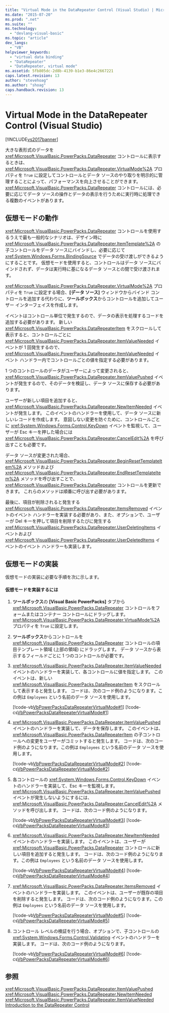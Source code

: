 ```yaml
---
title: "Virtual Mode in the DataRepeater Control (Visual Studio) | Microsoft Docs"
ms.date: "2015-07-20"
ms.prod: ".net"
ms.suite: ""
ms.technology: 
  - "devlang-visual-basic"
ms.topic: "article"
dev_langs: 
  - "VB"
helpviewer_keywords: 
  - "virtual data binding"
  - "DataRepeater"
  - "DataRepeater, virtual mode"
ms.assetid: 5fb805dc-2d8b-4139-b1e3-86e4c2667221
caps.latest.revision: 13
author: "stevehoag"
ms.author: "shoag"
caps.handback.revision: 13
---
```

# Virtual Mode in the DataRepeater Control (Visual Studio)
[!INCLUDE[vs2017banner](../../../visual-basic/developing-apps/includes/vs2017banner.md)]

大きな表形式のデータを <xref:Microsoft.VisualBasic.PowerPacks.DataRepeater> コントロールに表示するときは、<xref:Microsoft.VisualBasic.PowerPacks.DataRepeater.VirtualMode%2A> プロパティを `True` に設定してコントロールとデータ ソースのやり取りを明示的に管理することによって、パフォーマンスを向上させることができます。  <xref:Microsoft.VisualBasic.PowerPacks.DataRepeater> コントロールには、必要に応じてデータ ソースの操作とデータの表示を行うために実行時に処理できる複数のイベントがあります。  
  
## 仮想モードの動作  
 <xref:Microsoft.VisualBasic.PowerPacks.DataRepeater> コントロールを使用するうえで最も一般的なシナリオは、デザイン時に <xref:Microsoft.VisualBasic.PowerPacks.DataRepeater.ItemTemplate%2A> の子コントロールをデータ ソースにバインドし、必要に応じて <xref:System.Windows.Forms.BindingSource> でデータの受け渡しができるようにすることです。  仮想モードを使用すると、コントロールはデータ ソースにバインドされず、データは実行時に基になるデータ ソースとの間で受け渡されます。  
  
 <xref:Microsoft.VisualBasic.PowerPacks.DataRepeater.VirtualMode%2A> プロパティを `True` に設定する場合、**\[データ ソース\]** ウィンドウからバインド コントロールを追加する代わりに、**ツールボックス**からコントロールを追加してユーザー インターフェイスを作成します。  
  
 イベントはコントロール単位で発生するので、データの表示を処理するコードを追加する必要があります。  新しい <xref:Microsoft.VisualBasic.PowerPacks.DataRepeaterItem> をスクロールして表示すると、コントロールごとに <xref:Microsoft.VisualBasic.PowerPacks.DataRepeater.ItemValueNeeded> イベントが 1 回発生するので、<xref:Microsoft.VisualBasic.PowerPacks.DataRepeater.ItemValueNeeded> イベント ハンドラー内でコントロールごとの値を指定する必要があります。  
  
 1 つのコントロールのデータがユーザーによって変更されると、<xref:Microsoft.VisualBasic.PowerPacks.DataRepeater.ItemValuePushed> イベントが発生するので、そのデータを検証し、データ ソースに保存する必要があります。  
  
 ユーザーが新しい項目を追加すると、<xref:Microsoft.VisualBasic.PowerPacks.DataRepeater.NewItemNeeded> イベントが発生します。  このイベントのハンドラーを使用して、データ ソースに新しいレコードを作成します。  意図しない変更を防ぐために、コントロールごとに <xref:System.Windows.Forms.Control.KeyDown> イベントを監視して、ユーザーが Esc キーを押した場合には <xref:Microsoft.VisualBasic.PowerPacks.DataRepeater.CancelEdit%2A> を呼び出すことも必要です。  
  
 データ ソースが変更された場合、<xref:Microsoft.VisualBasic.PowerPacks.DataRepeater.BeginResetTemplateItem%2A> メソッドおよび <xref:Microsoft.VisualBasic.PowerPacks.DataRepeater.EndResetTemplateItem%2A> メソッドを呼び出すことで、<xref:Microsoft.VisualBasic.PowerPacks.DataRepeater> コントロールを更新できます。  これらのメソッドは順番に呼び出す必要があります。  
  
 最後に、項目が削除されると発生する <xref:Microsoft.VisualBasic.PowerPacks.DataRepeater.ItemsRemoved> イベントのイベント ハンドラーを実装する必要があり、また、オプションで、ユーザーが Del キーを押して項目を削除するたびに発生する <xref:Microsoft.VisualBasic.PowerPacks.DataRepeater.UserDeletingItems> イベントおよび <xref:Microsoft.VisualBasic.PowerPacks.DataRepeater.UserDeletedItems> イベントのイベント ハンドラーも実装します。  
  
## 仮想モードの実装  
 仮想モードの実装に必要な手順を次に示します。  
  
#### 仮想モードを実装するには  
  
1.  **ツールボックス**の **\[Visual Basic PowerPacks\]** タブから <xref:Microsoft.VisualBasic.PowerPacks.DataRepeater> コントロールをフォームまたはコンテナー コントロールにドラッグします。  <xref:Microsoft.VisualBasic.PowerPacks.DataRepeater.VirtualMode%2A> プロパティを `True` に設定します。  
  
2.  **ツールボックス**からコントロールを <xref:Microsoft.VisualBasic.PowerPacks.DataRepeater> コントロールの項目テンプレート領域 \(上部の領域\) にドラッグします。  データ ソースから表示するフィールドごとに 1 つのコントロールが必要です。  
  
3.  <xref:Microsoft.VisualBasic.PowerPacks.DataRepeater.ItemValueNeeded> イベントのハンドラーを実装して、各コントロールに値を指定します。  このイベントは、新しい <xref:Microsoft.VisualBasic.PowerPacks.DataRepeaterItem> をスクロールして表示すると発生します。  コードは、次のコード例のようになります。この例は `Employees` という名前のデータ ソースを使用します。  
  
     [!code-vb[VbPowerPacksDataRepeaterVirtualMode#1](../../../visual-basic/developing-apps/windows-forms/codesnippet/visualbasic/VbPowerPacksDataRepeaterVirtualMode/VbPowerPacksDataRepeaterVirtualMode.vb#1)]
     [!code-cs[VbPowerPacksDataRepeaterVirtualMode#1](../../../visual-basic/developing-apps/windows-forms/codesnippet/csharp/VbPowerPacksDataRepeaterVirtualModeCS/VbPowerPacksDataRepeaterVirtualMode.cs#1)]  
  
4.  <xref:Microsoft.VisualBasic.PowerPacks.DataRepeater.ItemValuePushed> イベントのハンドラーを実装して、データを保存します。  このイベントは、<xref:Microsoft.VisualBasic.PowerPacks.DataRepeaterItem> の子コントロールへの変更をユーザーがコミットすると発生します。  コードは、次のコード例のようになります。この例は `Employees` という名前のデータ ソースを使用します。  
  
     [!code-vb[VbPowerPacksDataRepeaterVirtualMode#2](../../../visual-basic/developing-apps/windows-forms/codesnippet/visualbasic/VbPowerPacksDataRepeaterVirtualMode/VbPowerPacksDataRepeaterVirtualMode.vb#2)]
     [!code-cs[VbPowerPacksDataRepeaterVirtualMode#2](../../../visual-basic/developing-apps/windows-forms/codesnippet/csharp/VbPowerPacksDataRepeaterVirtualModeCS/VbPowerPacksDataRepeaterVirtualMode.cs#2)]  
  
5.  各コントロールの <xref:System.Windows.Forms.Control.KeyDown> イベントのハンドラーを実装して、Esc キーを監視します。  <xref:Microsoft.VisualBasic.PowerPacks.DataRepeater.ItemValuePushed> イベントが発生しないようにするには、<xref:Microsoft.VisualBasic.PowerPacks.DataRepeater.CancelEdit%2A> メソッドを呼び出します。  コードは、次のコード例のようになります。  
  
     [!code-vb[VbPowerPacksDataRepeaterVirtualMode#3](../../../visual-basic/developing-apps/windows-forms/codesnippet/visualbasic/VbPowerPacksDataRepeaterVirtualMode/VbPowerPacksDataRepeaterVirtualMode.vb#3)]
     [!code-cs[VbPowerPacksDataRepeaterVirtualMode#3](../../../visual-basic/developing-apps/windows-forms/codesnippet/csharp/VbPowerPacksDataRepeaterVirtualModeCS/VbPowerPacksDataRepeaterVirtualMode.cs#3)]  
  
6.  <xref:Microsoft.VisualBasic.PowerPacks.DataRepeater.NewItemNeeded> イベントのハンドラーを実装します。  このイベントは、ユーザーが <xref:Microsoft.VisualBasic.PowerPacks.DataRepeater> コントロールに新しい項目を追加すると発生します。  コードは、次のコード例のようになります。この例は `Employees` という名前のデータ ソースを使用します。  
  
     [!code-vb[VbPowerPacksDataRepeaterVirtualMode#4](../../../visual-basic/developing-apps/windows-forms/codesnippet/visualbasic/VbPowerPacksDataRepeaterVirtualMode/VbPowerPacksDataRepeaterVirtualMode.vb#4)]
     [!code-cs[VbPowerPacksDataRepeaterVirtualMode#4](../../../visual-basic/developing-apps/windows-forms/codesnippet/csharp/VbPowerPacksDataRepeaterVirtualModeCS/VbPowerPacksDataRepeaterVirtualMode.cs#4)]  
  
7.  <xref:Microsoft.VisualBasic.PowerPacks.DataRepeater.ItemsRemoved> イベントのハンドラーを実装します。  このイベントは、ユーザーが既存の項目を削除すると発生します。  コードは、次のコード例のようになります。この例は `Employees` という名前のデータ ソースを使用します。  
  
     [!code-vb[VbPowerPacksDataRepeaterVirtualMode#5](../../../visual-basic/developing-apps/windows-forms/codesnippet/visualbasic/VbPowerPacksDataRepeaterVirtualMode/VbPowerPacksDataRepeaterVirtualMode.vb#5)]
     [!code-cs[VbPowerPacksDataRepeaterVirtualMode#5](../../../visual-basic/developing-apps/windows-forms/codesnippet/csharp/VbPowerPacksDataRepeaterVirtualModeCS/VbPowerPacksDataRepeaterVirtualMode.cs#5)]  
  
8.  コントロール レベルの検証を行う場合、オプションで、子コントロールの <xref:System.Windows.Forms.Control.Validating> イベントのハンドラーを実装します。  コードは、次のコード例のようになります。  
  
     [!code-vb[VbPowerPacksDataRepeaterVirtualMode#6](../../../visual-basic/developing-apps/windows-forms/codesnippet/visualbasic/VbPowerPacksDataRepeaterVirtualMode/VbPowerPacksDataRepeaterVirtualMode.vb#6)]
     [!code-cs[VbPowerPacksDataRepeaterVirtualMode#6](../../../visual-basic/developing-apps/windows-forms/codesnippet/csharp/VbPowerPacksDataRepeaterVirtualModeCS/VbPowerPacksDataRepeaterVirtualMode.cs#6)]  
  
## 参照  
 <xref:Microsoft.VisualBasic.PowerPacks.DataRepeater.ItemValuePushed>   
 <xref:Microsoft.VisualBasic.PowerPacks.DataRepeater.NewItemNeeded>   
 <xref:Microsoft.VisualBasic.PowerPacks.DataRepeater.ItemValueNeeded>   
 [Introduction to the DataRepeater Control](../../../visual-basic/developing-apps/windows-forms/introduction-to-the-datarepeater-control-visual-studio.md)